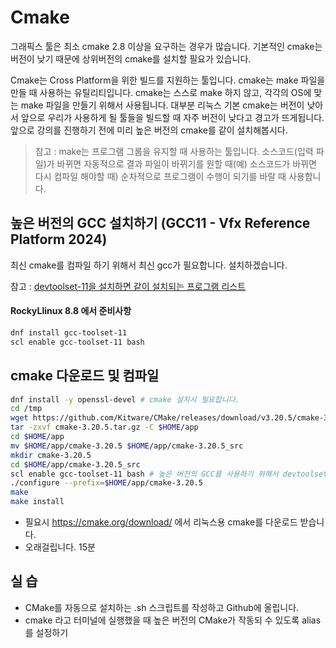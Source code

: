 # Cmake

그래픽스 툴은 최소 cmake 2.8 이상을 요구하는 경우가 많습니다.
기본적인 cmake는 버전이 낮기 때문에 상위버전의 cmake를 설치할 필요가 있습니다.

Cmake는 Cross Platform을 위한 빌드를 지원하는 툴입니다.
cmake는 make 파일을 만들 때 사용하는 유틸리티입니다.
cmake는 스스로 make 하지 않고, 각각의 OS에 맞는 make 파일을 만들기 위해서 사용됩니다.
대부분 리눅스 기본 cmake는 버전이 낮아서 앞으로 우리가 사용하게 될 툴들을 빌드할 때 자주 버전이 낮다고 경고가 뜨게됩니다.
앞으로 강의를 진행하기 전에 미리 높은 버전의 cmake를 같이 설치해봅시다.

> 참고 : make는 프로그램 그룹을 유지할 때 사용하는 툴입니다.
소스코드(입력 파일)가 바뀌면 자동적으로 결과 파일이 바뀌기를 원할 때(예) 소스코드가 바뀌면 다시 컴파일 해야할 때) 순차적으로 프로그램이 수행이 되기를 바랄 때 사용합니다.

## 높은 버전의 GCC 설치하기 (GCC11 - Vfx Reference Platform 2024)

최신 cmake를 컴파일 하기 위해서 최신 gcc가 필요합니다.
설치하겠습니다.

참고 : [devtoolset-11을 설치하면 같이 설치되는 프로그램 리스트](https://access.redhat.com/documentation/en-us/red_hat_developer_toolset/11/html-single/user_guide/index)


#### RockyLlinux 8.8 에서 준비사항

```bash
dnf install gcc-toolset-11
scl enable gcc-toolset-11 bash
```

## cmake 다운로드 및 컴파일

```bash
dnf install -y openssl-devel # cmake 설치시 필요합니다.
cd /tmp
wget https://github.com/Kitware/CMake/releases/download/v3.20.5/cmake-3.20.5.tar.gz
tar -zxvf cmake-3.20.5.tar.gz -C $HOME/app
cd $HOME/app
mv $HOME/app/cmake-3.20.5 $HOME/app/cmake-3.20.5_src
mkdir cmake-3.20.5
cd $HOME/app/cmake-3.20.5_src
scl enable gcc-toolset-11 bash # 높은 버전의 GCC를 사용하기 위해서 devtoolset-9를 활성화 합니다.
./configure --prefix=$HOME/app/cmake-3.20.5
make
make install
```

- 필요시 https://cmake.org/download/ 에서 리눅스용 cmake를 다운로드 받습니다.
- 오래걸립니다. 15분


## 실 습

- CMake를 자동으로 설치하는 .sh 스크립트를 작성하고 Github에 올립니다.
- cmake 라고 터미널에 실행했을 때 높은 버전의 CMake가 작동되 수 있도록 alias를 설정하기
